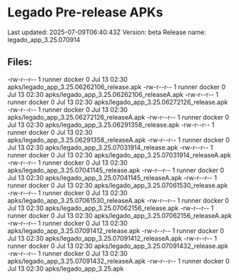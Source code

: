 # Legado Pre-release APKs
Last updated: 2025-07-09T06:40:43Z
Version: beta
Release name: legado_app_3.25.070914
## Files:
-rw-r--r-- 1 runner docker 0 Jul 13 02:30 apks/legado_app_3.25.06262106_release.apk
-rw-r--r-- 1 runner docker 0 Jul 13 02:30 apks/legado_app_3.25.06262106_releaseA.apk
-rw-r--r-- 1 runner docker 0 Jul 13 02:30 apks/legado_app_3.25.06272126_release.apk
-rw-r--r-- 1 runner docker 0 Jul 13 02:30 apks/legado_app_3.25.06272126_releaseA.apk
-rw-r--r-- 1 runner docker 0 Jul 13 02:30 apks/legado_app_3.25.06291358_release.apk
-rw-r--r-- 1 runner docker 0 Jul 13 02:30 apks/legado_app_3.25.06291358_releaseA.apk
-rw-r--r-- 1 runner docker 0 Jul 13 02:30 apks/legado_app_3.25.07031914_release.apk
-rw-r--r-- 1 runner docker 0 Jul 13 02:30 apks/legado_app_3.25.07031914_releaseA.apk
-rw-r--r-- 1 runner docker 0 Jul 13 02:30 apks/legado_app_3.25.07041145_release.apk
-rw-r--r-- 1 runner docker 0 Jul 13 02:30 apks/legado_app_3.25.07041145_releaseA.apk
-rw-r--r-- 1 runner docker 0 Jul 13 02:30 apks/legado_app_3.25.07061530_release.apk
-rw-r--r-- 1 runner docker 0 Jul 13 02:30 apks/legado_app_3.25.07061530_releaseA.apk
-rw-r--r-- 1 runner docker 0 Jul 13 02:30 apks/legado_app_3.25.07062156_release.apk
-rw-r--r-- 1 runner docker 0 Jul 13 02:30 apks/legado_app_3.25.07062156_releaseA.apk
-rw-r--r-- 1 runner docker 0 Jul 13 02:30 apks/legado_app_3.25.07091412_release.apk
-rw-r--r-- 1 runner docker 0 Jul 13 02:30 apks/legado_app_3.25.07091412_releaseA.apk
-rw-r--r-- 1 runner docker 0 Jul 13 02:30 apks/legado_app_3.25.07091432_release.apk
-rw-r--r-- 1 runner docker 0 Jul 13 02:30 apks/legado_app_3.25.07091432_releaseA.apk
-rw-r--r-- 1 runner docker 0 Jul 13 02:30 apks/legado_app_3.25.apk
